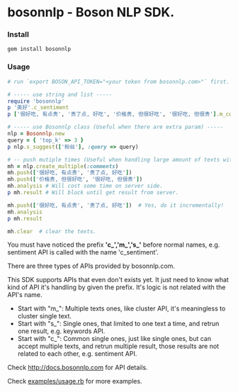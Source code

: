 # bosonnlp - Boson NLP SDK.

### Install

    gem install bosonnlp

### Usage

```ruby
# run `export BOSON_API_TOKEN="<your token from bosonnlp.com>"` first.

# ----- use string and list -----
require 'bosonnlp'
p '美好'.c_sentiment
p ['很好吃, 有点贵', '贵了点, 好吃', '价格贵, 但很好吃', '很好吃, 但很贵'].m_comments

# ----- use Bosonnlp class (Useful when there are extra param) -----
nlp = Bosonnlp.new
query = { 'top_k' => 3 }
p nlp.s_suggest(['粉丝'], :query => query)

# -- push mutiple times (Useful when handling large amount of texts with mutiple API) --
mh = nlp.create_multiple(:comments)
mh.push(['很好吃, 有点贵', '贵了点, 好吃'])
mh.push(['价格贵, 但很好吃', '很好吃, 但很贵'])
mh.analysis # Will cost some time on server side.
p mh.result # Will block until get result from server.

mh.push(['很好吃, 有点贵', '贵了点, 好吃'])  # Yes, do it incrementally!
mh.analysis
p mh.result

mh.clear  # clear the texts.
```

You must have noticed the prefix **'c_','m_','s_'** before normal names, e.g. sentiment API is called with the name 'c_sentiment'.

There are three types of APIs provided by bosonnlp.com.

This SDK supports APIs that even don't exists yet. It just need to know what kind of API 
it's handling by given the prefix. It's logic is not related with the API's name.

- Start with "m_": Multiple texts ones, like cluster API, it's meaningless to cluster single text.
- Start with "s_": Single ones, that limited to one text a time, and retrun one result, 
    e.g. keywords API.
- Start with "c_": Common single ones, just like single ones, but can accept multiple texts,
    and retrun multiple result, those results are not related to each other, 
    e.g. sentiment API.


Check http://docs.bosonnlp.com for API details.

Check [examples/usage.rb](https://github.com/alal/bosonnlp/blob/master/examples/usage.rb) for more examples.
